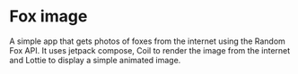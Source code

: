 # Fox image

A simple app that gets photos of foxes from the internet using the Random Fox API. It uses jetpack compose, Coil to render the image from the internet and Lottie to display a simple animated image.
